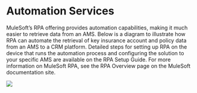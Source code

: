 # Automation Services

MuleSoft’s RPA offering provides automation capabilities, making it much easier to retrieve data from an AMS.  Below is a diagram to illustrate how RPA can automate the retrieval of key insurance account and policy data from an AMS to a CRM platform.  Detailed steps for setting up RPA on the device that runs the automation process and configuring the solution to your specific AMS are available on the RPA Setup Guide. For more information on MuleSoft RPA, see the RPA Overview page on the MuleSoft documentation site.

![](https://anypoint.mulesoft.com/exchange/org.mule.examples/mulesoft-accelerator-for-financial-services/1.12.0/external-resources/faa197cbc364499d107ba4359ce54b8072c5e695/68747470733a2f2f7777772e6d756c65736f66742e636f6d2f6578742f736f6c7574696f6e732f696d616765732f66696e732d666c6f772d616d732d7270612d626f742e706e67)